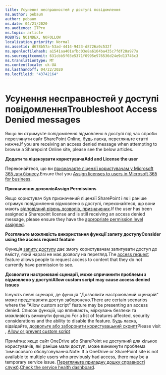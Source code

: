 ```yaml
---
title: Усунення несправностей у доступі повідомлення
ms.author: pebaum
author: pebaum
ms.date: 04/21/2020
ms.audience: ITPro
ms.topic: article
ROBOTS: NOINDEX, NOFOLLOW
localization_priority: Normal
ms.assetid: d678b57a-53ad-4414-9423-d8726a0c532f
ms.openlocfilehash: a1541aa401efbc03e8a6104ba435c7fdf20a977a
ms.sourcegitcommit: 631cbb5f03e5371f0995e976536d24e9d13746c3
ms.translationtype: MT
ms.contentlocale: uk-UA
ms.lasthandoff: 04/22/2020
ms.locfileid: "43742164"
---
```

# <a name="troubleshoot-access-denied-messages"></a><span data-ttu-id="48df4-102">Усунення несправностей у доступі повідомлення</span><span class="sxs-lookup"><span data-stu-id="48df4-102">Troubleshoot Access Denied messages</span></span>

<span data-ttu-id="48df4-103">Якщо ви отримуєте повідомлення відмовлено в доступі під час спроби переглянути сайт SharePoint Online, будь ласка, перегляньте статті нижче.</span><span class="sxs-lookup"><span data-stu-id="48df4-103">If you are receiving an access denied message when attempting to browse a Sharepoint Online site, please see the below articles.</span></span>

<span data-ttu-id="48df4-104">**Додати та ліцензувати користувача**</span><span class="sxs-lookup"><span data-stu-id="48df4-104">**Add and License the user**</span></span>

<span data-ttu-id="48df4-105">Переконайтеся, що ви [призначаєте ліцензії користувачам у Microsoft 365 для бізнесу](https://docs.microsoft.com/office365/admin/subscriptions-and-billing/assign-licenses-to-users?view=o365-worldwide&amp;tabs=One).</span><span class="sxs-lookup"><span data-stu-id="48df4-105">Ensure that you [Assign licenses to users in Microsoft 365 for business](https://docs.microsoft.com/office365/admin/subscriptions-and-billing/assign-licenses-to-users?view=o365-worldwide&amp;tabs=One).</span></span>

<span data-ttu-id="48df4-106">**Призначення дозволів**</span><span class="sxs-lookup"><span data-stu-id="48df4-106">**Assign Permissions**</span></span>

<span data-ttu-id="48df4-107">Якщо користувач був призначений ліцензії SharePoint і як і раніше отримує повідомлення відмовлено в доступі, переконайтеся, що вони мають [відповідний рівень дозволів, призначених](https://docs.microsoft.com/sharepoint/understanding-permission-levels).</span><span class="sxs-lookup"><span data-stu-id="48df4-107">If the user has been assigned a Sharepoint license and is still receiving an access denied message, please ensure they have the [appropriate permission level assigned](https://docs.microsoft.com/sharepoint/understanding-permission-levels).</span></span>

<span data-ttu-id="48df4-108">**Розгляньте можливість використання функції запиту доступу**</span><span class="sxs-lookup"><span data-stu-id="48df4-108">**Consider using the access request feature**</span></span>

<span data-ttu-id="48df4-109">Функція [запиту доступу](https://support.office.com/article/Set-up-and-manage-access-requests-94B26E0B-2822-49D4-929A-8455698654B3) дає змогу користувачам запитувати доступ до вмісту, який наразі не має дозволу на перегляд.</span><span class="sxs-lookup"><span data-stu-id="48df4-109">The [access request](https://support.office.com/article/Set-up-and-manage-access-requests-94B26E0B-2822-49D4-929A-8455698654B3) feature allows people to request access to content that they do not currently have permission to see.</span></span> 

<span data-ttu-id="48df4-110">**Дозволити настроювані сценарії, може спричинити проблеми з відмовлено у доступі**</span><span class="sxs-lookup"><span data-stu-id="48df4-110">**Allow custom script may cause access denied issues**</span></span>

<span data-ttu-id="48df4-111">Існують певні сценарії, де функція "Дозволити настроюваний сценарій" може представляти доступ заборонено.</span><span class="sxs-lookup"><span data-stu-id="48df4-111">There are certain scenarios where the "Allow custom script" feature may be presenting an access denied.</span></span> <span data-ttu-id="48df4-112">Список функцій, що впливають, міркувань безпеки та можливість вимкнути функцію.</span><span class="sxs-lookup"><span data-stu-id="48df4-112">For a list of features affected, security considerations and the ability to disable the feature.</span></span> <span data-ttu-id="48df4-113">Будь ласка, відвідайте, [дозвольте або заборонити користувацький скрипт](https://docs.microsoft.com/sharepoint/allow-or-prevent-custom-script)</span><span class="sxs-lookup"><span data-stu-id="48df4-113">Please visit , [Allow or prevent custom script](https://docs.microsoft.com/sharepoint/allow-or-prevent-custom-script)</span></span>

<span data-ttu-id="48df4-114">Примітка: якщо сайт OneDrive або SharePoint не доступний для кількох користувачів, які раніше мали доступ, може виникнути проблема тимчасового обслуговування.</span><span class="sxs-lookup"><span data-stu-id="48df4-114">Note: If a OneDrive or SharePoint site is not available to multiple users who previously had access, there may be a temporary service issue.</span></span> <span data-ttu-id="48df4-115">[Перегляньте приладну дошку справності служб](https://portal.office.com/adminportal/home#/servicehealth).</span><span class="sxs-lookup"><span data-stu-id="48df4-115">[Check the service health dashboard](https://portal.office.com/adminportal/home#/servicehealth).</span></span>


  

